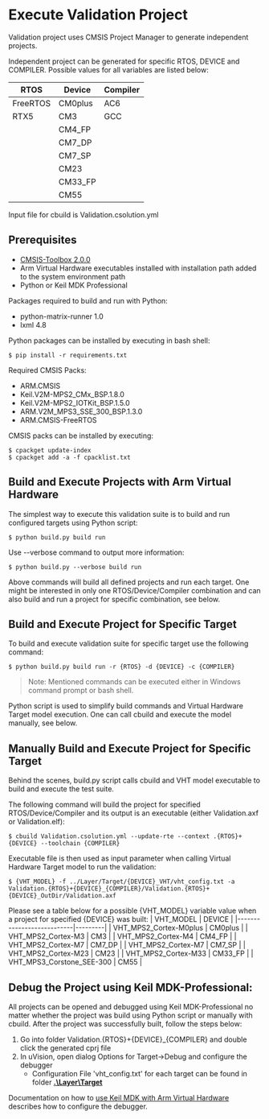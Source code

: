 # Execute Validation Project

Validation project uses CMSIS Project Manager to generate independent projects.

Independent project can be generated for specific RTOS, DEVICE and COMPILER. Possible values for all variables are listed below:

| RTOS     |  Device  | Compiler |
|----------|----------|----------|
| FreeRTOS |  CM0plus | AC6      |
| RTX5     |  CM3     | GCC      |
|          |  CM4_FP  |          |
|          |  CM7_DP  |          |
|          |  CM7_SP  |          |
|          |  CM23    |          |
|          |  CM33_FP |          |
|          |  CM55    |          |

Input file for cbuild is Validation.csolution.yml

## Prerequisites

- [CMSIS-Toolbox 2.0.0](https://github.com/Open-CMSIS-Pack/cmsis-toolbox/releases)
- Arm Virtual Hardware executables installed with installation path added to the system environment path
- Python or Keil MDK Professional

Packages required to build and run with Python:
- python-matrix-runner 1.0
- lxml 4.8

Python packages can be installed by executing in bash shell:
```Shell
$ pip install -r requirements.txt
```

Required CMSIS Packs:
- ARM.CMSIS
- Keil.V2M-MPS2_CMx_BSP.1.8.0
- Keil.V2M-MPS2_IOTKit_BSP.1.5.0
- ARM.V2M_MPS3_SSE_300_BSP.1.3.0
- ARM.CMSIS-FreeRTOS

CMSIS packs can be installed by executing:
```Shell
$ cpackget update-index
$ cpackget add -a -f cpacklist.txt
```

## Build and Execute Projects with Arm Virtual Hardware
The simplest way to execute this validation suite is to build and run configured targets using Python script:
```Shell
$ python build.py build run
```
Use --verbose command to output more information:
```Shell
$ python build.py --verbose build run
```

Above commands will build all defined projects and run each target. One might be interested in only one RTOS/Device/Compiler combination and can also build and run a project for specific combination, see below.

## Build and Execute Project for Specific Target
To build and execute validation suite for specific target use the following command:
```Shell
$ python build.py build run -r {RTOS} -d {DEVICE} -c {COMPILER}
```

> Note: Mentioned commands can be executed either in Windows command prompt or bash shell.

Python script is used to simplify build commands and Virtual Hardware Target model execution. One can call cbuild and execute the model manually, see below.

## Manually Build and Execute Project for Specific Target
Behind the scenes, build.py script calls cbuild and VHT model executable to build and execute the test suite.

The following command will build the project for specified RTOS/Device/Compiler and its output is an executable (either Validation.axf or Validation.elf):
```Shell
$ cbuild Validation.csolution.yml --update-rte --context .{RTOS}+{DEVICE} --toolchain {COMPILER}
```
Executable file is then used as input parameter when calling Virtual Hardware Target model to run the validation:
```Shell
$ {VHT_MODEL} -f ../Layer/Target/{DEVICE}_VHT/vht_config.txt -a Validation.{RTOS}+{DEVICE}_{COMPILER}/Validation.{RTOS}+{DEVICE}_OutDir/Validation.axf
```
Please see a table below for a possible {VHT_MODEL} variable value when a project for specified {DEVICE} was built:
| VHT_MODEL                 | DEVICE  |
|---------------------------|---------|
| VHT_MPS2_Cortex-M0plus    | CM0plus |
| VHT_MPS2_Cortex-M3        | CM3     |
| VHT_MPS2_Cortex-M4        | CM4_FP  |
| VHT_MPS2_Cortex-M7        | CM7_DP  |
| VHT_MPS2_Cortex-M7        | CM7_SP  |
| VHT_MPS2_Cortex-M23       | CM23    |
| VHT_MPS2_Cortex-M33       | CM33_FP |
| VHT_MPS3_Corstone_SEE-300 | CM55    |


## Debug the Project using Keil MDK-Professional:
All projects can be opened and debugged using Keil MDK-Professional no matter whether the project was build using Python script or manually with cbuild.
After the project was successfully built, follow the steps below:

1. Go into folder Validation.{RTOS}+{DEVICE}_{COMPILER} and double click the generated cprj file
2. In uVision, open dialog Options for Target->Debug and configure the debugger
    - Configuration File 'vht_config.txt' for each target can be found in folder [**.\Layer\Target**](https://github.com/ARM-software/CMSIS-RTOS2_Validation/tree/main/Layer/Target)

Documentation on how to [use Keil MDK with Arm Virtual Hardware](https://arm-software.github.io/AVH/main/infrastructure/html/run_mdk_pro.html) describes how to configure the debugger.
